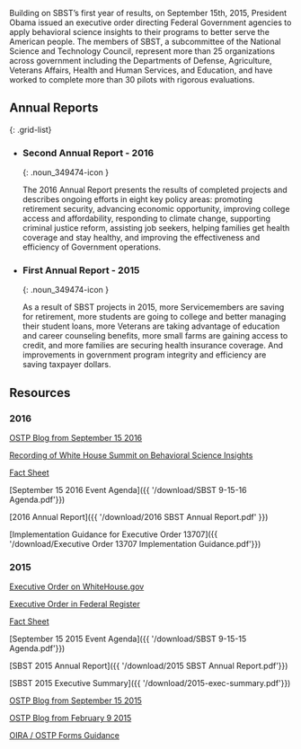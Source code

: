 Building on SBST’s first year of results, on September 15th, 2015, President Obama issued an executive order directing Federal Government agencies to apply behavioral science insights to their programs to better serve the American people. The members of SBST, a subcommittee of the National Science and Technology Council, represent more than 25 organizations across government including the Departments of Defense, Agriculture, Veterans Affairs, Health and Human Services, and Education, and have worked to complete more than 30 pilots with rigorous evaluations. 

## Annual Reports
{: .grid-list}


* ### Second Annual Report - 2016
  {: .noun_349474-icon }

  The 2016 Annual Report presents the results of completed projects and describes ongoing efforts in eight key policy areas: promoting retirement security, advancing economic opportunity, improving college access and affordability, responding to climate change, supporting criminal justice reform, assisting job seekers, helping families get health coverage and stay healthy, and improving the effectiveness and efficiency of Government operations.

* ### First Annual Report - 2015
  {: .noun_349474-icon }

  As a result of SBST projects in 2015, more Servicemembers are saving for retirement, more students are going to college and better managing their student loans, more Veterans are taking advantage of education and career counseling benefits, more small farms are gaining access to credit, and more families are securing health insurance coverage. And improvements in government program integrity and efficiency are saving taxpayer dollars.

## Resources

### 2016 

[OSTP Blog from September 15 2016](https://www.whitehouse.gov/blog/2016/09/15/learn-how-behavioral-science-being-used-better-serve-american-people)

[Recording of White House Summit on Behavioral Science Insights](https://www.youtube.com/watch?v=Yfab39tvUv4)

[Fact Sheet]({{site.baseurl}}/download/2016%20Behavioral-Science-EO-Anniversary-Fact-Sheet.pdf)

[September 15 2016 Event Agenda]({{ '/download/SBST 9-15-16 Agenda.pdf'}})

[2016 Annual Report]({{ '/download/2016 SBST Annual Report.pdf' }}) 


[Implementation Guidance for Executive Order 13707]({{ '/download/Executive Order 13707 Implementation Guidance.pdf'}})

### 2015 

[Executive Order on WhiteHouse.gov](https://www.whitehouse.gov/the-press-office/2015/09/15/executive-order-using-behavioral-science-insights-better-serve-american)  

[Executive Order in Federal Register](https://www.federalregister.gov/articles/2015/09/18/2015-23630/using-behavioral-science-insights-to-better-serve-the-american-people)

[Fact Sheet](https://www.whitehouse.gov/the-press-office/2015/09/15/fact-sheet-president-obama-signs-executive-order-white-house-announces)

[September 15 2015 Event Agenda]({{ '/download/SBST 9-15-15 Agenda.pdf'}})

[SBST 2015 Annual Report]({{ '/download/2015 SBST Annual Report.pdf'}})

[SBST 2015 Executive Summary]({{ '/download/2015-exec-summary.pdf'}})

[OSTP Blog from September 15 2015](https://www.whitehouse.gov/blog/2015/09/15/designing-federal-programs-american-people-mind)

[OSTP Blog from February 9 2015](https://www.whitehouse.gov/blog/2015/02/09/behavioral-science-insights-make-government-more-effective-simpler-and-more-user-fri)

[OIRA / OSTP Forms Guidance](https://www.whitehouse.gov/sites/default/files/omb/inforeg/memos/2015/behavioral-science-insights-and-federal-forms.pdf)


